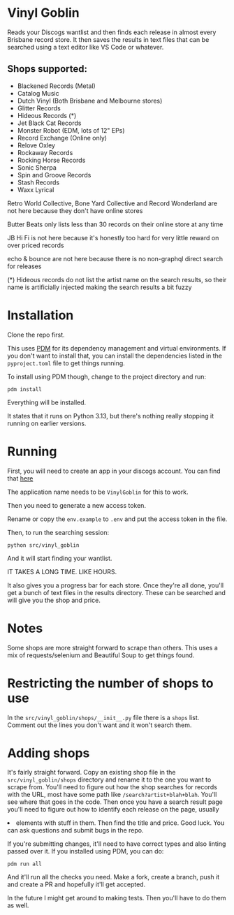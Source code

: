 # Vinyl Goblin
Reads your Discogs wantlist and then finds each release in almost every Brisbane record
store. It then saves the results in text files that can be searched using a text editor like
VS Code or whatever.

## Shops supported:

* Blackened Records (Metal)
* Catalog Music
* Dutch Vinyl (Both Brisbane and Melbourne stores)
* Glitter Records
* Hideous Records (*)
* Jet Black Cat Records
* Monster Robot (EDM, lots of 12" EPs)
* Record Exchange (Online only)
* Relove Oxley
* Rockaway Records
* Rocking Horse Records
* Sonic Sherpa
* Spin and Groove Records
* Stash Records
* Waxx Lyrical

Retro World Collective, Bone Yard Collective and Record Wonderland are not here because they don't have online stores

Butter Beats only lists less than 30 records on their online store at any time

JB Hi Fi is not here because it's honestly too hard for very little reward on over priced records

echo & bounce are not here because there is no non-graphql direct search for releases

(*) Hideous records do not list the artist name on the search results, so their name is artificially injected making the search results a bit fuzzy

# Installation
Clone the repo first.

This uses [PDM](https://pdm-project.org/en/latest/) for its dependency management and virtual environments. If you don't want to install that, you
can install the dependencies listed in the `pyproject.toml` file to get things running.

To install using PDM though, change to the project directory and run:

`pdm install`

Everything will be installed.

It states that it runs on Python 3.13, but there's nothing really stopping it running on earlier versions.

# Running
First, you will need to create an app in your discogs account. You can find that [here](https://www.discogs.com/settings/developers)

The application name needs to be `VinylGoblin` for this to work.

Then you need to generate a new access token.

Rename or copy the `env.example` to `.env` and put the access token in the file.

Then, to run the searching session:

`python src/vinyl_goblin`

And it will start finding your wantlist.

IT TAKES A LONG TIME. LIKE HOURS.

It also gives you a progress bar for each store. Once they're all done, you'll get a bunch of text files in the results directory.
These can be searched and will give you the shop and price.

# Notes
Some shops are more straight forward to scrape than others. This uses a mix of requests/selenium and Beautiful Soup to get things found.

# Restricting the number of shops to use
In the `src/vinyl_goblin/shops/__init__.py` file there is a `shops` list. Comment out the lines you don't want and it won't search them.

# Adding shops
It's fairly straight forward. Copy an existing shop file in the `src/vinyl_goblin/shops` directory and rename it to the one you want to scrape from. You'll need to figure out how the shop searches for records with the URL, most have some path like `/search?artist+blah+blah`. You'll see where that goes in the code. Then once you have a search result page you'll need to figure out how to identify each release on the page, usually <li> elements with stuff in them. Then find the title and price. Good luck. You can ask questions and submit bugs in the repo.

If you're submitting changes, it'll need to have correct types and also linting passed over it. If you installed using PDM, you can do:

`pdm run all`

And it'll run all the checks you need. Make a fork, create a branch, push it and create a PR and hopefully it'll get accepted.

In the future I might get around to making tests. Then you'll have to do them as well.


